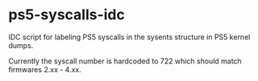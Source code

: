 # ps5-syscalls-idc
IDC script for labeling PS5 syscalls in the sysents structure in PS5 kernel dumps.

Currently the syscall number is hardcoded to 722 which should match firmwares 2.xx - 4.xx.
